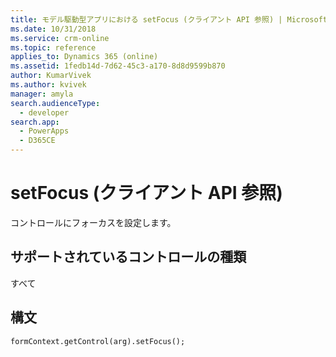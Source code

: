 ```yaml
---
title: モデル駆動型アプリにおける setFocus (クライアント API 参照) | MicrosoftDocs
ms.date: 10/31/2018
ms.service: crm-online
ms.topic: reference
applies_to: Dynamics 365 (online)
ms.assetid: 1fedb14d-7d62-45c3-a170-8d8d9599b870
author: KumarVivek
ms.author: kvivek
manager: amyla
search.audienceType:
  - developer
search.app:
  - PowerApps
  - D365CE
---
```

# <a name="setfocus-client-api-reference"></a>setFocus (クライアント API 参照)



コントロールにフォーカスを設定します。 

## <a name="control-types-supported"></a>サポートされているコントロールの種類

すべて

## <a name="syntax"></a>構文

`formContext.getControl(arg).setFocus();`

